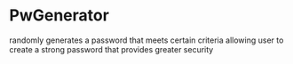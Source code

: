 # PwGenerator

randomly generates a password that meets certain criteria
allowing user to create a strong password that provides greater security
